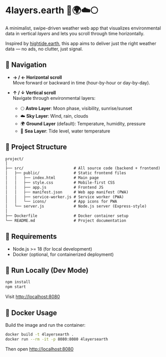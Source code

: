 # 4layers.earth 🌊🌍☁️🌕

A minimalist, swipe-driven weather web app that visualizes environmental data in vertical *layers* and lets you scroll through time horizontally.

Inspired by [hightide.earth](https://hightide.earth), this app aims to deliver just the right weather data — no ads, no clutter, just signal.

## 🧭 Navigation

- **→ / ← Horizontal scroll**  
  Move forward or backward in time (hour-by-hour or day-by-day).

- **↑ / ↓ Vertical scroll**  
  Navigate through environmental layers:
  - 🌕 **Astro Layer**: Moon phase, visibility, sunrise/sunset
  - ☁️ **Sky Layer**: Wind, rain, clouds
  - 🌍 **Ground Layer** (default): Temperature, humidity, pressure
  - 🌊 **Sea Layer**: Tide level, water temperature

## 📁 Project Structure

```txt
project/
│
├── src/                      # All source code (backend + frontend)
│   ├── public/               # Static frontend files
│   │   ├── index.html        # Main page
│   │   ├── style.css         # Mobile-first CSS
│   │   ├── app.js            # Frontend JS
│   │   ├── manifest.json     # Web app manifest (PWA)
│   │   ├── service-worker.js # Service worker (PWA)
│   │   └── icons/            # App icons for PWA
│   └── server.js             # Node.js server (Express-style)
│
├── Dockerfile                # Docker container setup
└── README.md                 # Project documentation
```

## 🧱 Requirements

- Node.js >= 18 (for local development)
- Docker (optional, for containerized deployment)

## 🚀 Run Locally (Dev Mode)

```bash
npm install
npm start
```

Visit [http://localhost:8080](http://localhost:8080)

## 🐳 Docker Usage

Build the image and run the container:

```bash
docker build -t 4layersearth .
docker run --rm -it -p 8080:8080 4layersearth
```

Then open [http://localhost:8080](http://localhost:8080)
